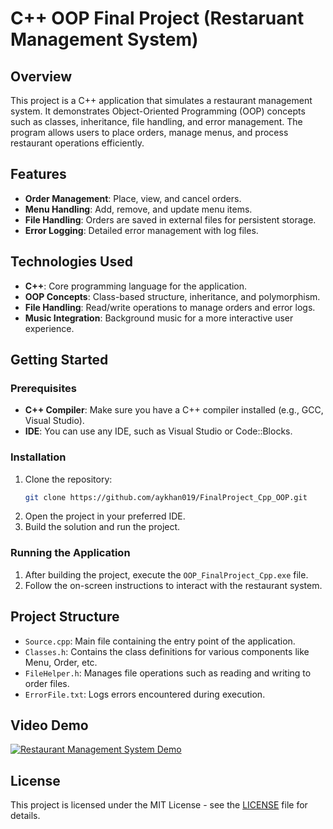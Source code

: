 # C++ OOP Final Project (Restaruant Management System)

## Overview
This project is a C++ application that simulates a restaurant management system. It demonstrates Object-Oriented Programming (OOP) concepts such as classes, inheritance, file handling, and error management. The program allows users to place orders, manage menus, and process restaurant operations efficiently.

## Features
- **Order Management**: Place, view, and cancel orders.
- **Menu Handling**: Add, remove, and update menu items.
- **File Handling**: Orders are saved in external files for persistent storage.
- **Error Logging**: Detailed error management with log files.

## Technologies Used
- **C++**: Core programming language for the application.
- **OOP Concepts**: Class-based structure, inheritance, and polymorphism.
- **File Handling**: Read/write operations to manage orders and error logs.
- **Music Integration**: Background music for a more interactive user experience.

## Getting Started

### Prerequisites
- **C++ Compiler**: Make sure you have a C++ compiler installed (e.g., GCC, Visual Studio).
- **IDE**: You can use any IDE, such as Visual Studio or Code::Blocks.

### Installation
1. Clone the repository:
    ```bash
    git clone https://github.com/aykhan019/FinalProject_Cpp_OOP.git
    ```
2. Open the project in your preferred IDE.
3. Build the solution and run the project.

### Running the Application
1. After building the project, execute the `OOP_FinalProject_Cpp.exe` file.
2. Follow the on-screen instructions to interact with the restaurant system.

## Project Structure
- `Source.cpp`: Main file containing the entry point of the application.
- `Classes.h`: Contains the class definitions for various components like Menu, Order, etc.
- `FileHelper.h`: Manages file operations such as reading and writing to order files.
- `ErrorFile.txt`: Logs errors encountered during execution.

## Video Demo
<a href="https://www.youtube.com/watch?v=QGZNLFD7v9c">
    <img src="https://media.aykhan.net/thumbnails/projects/c-plus-plus.jpeg" alt="Restaurant Management System Demo" />
</a>


## License
This project is licensed under the MIT License - see the [LICENSE](LICENSE) file for details.
